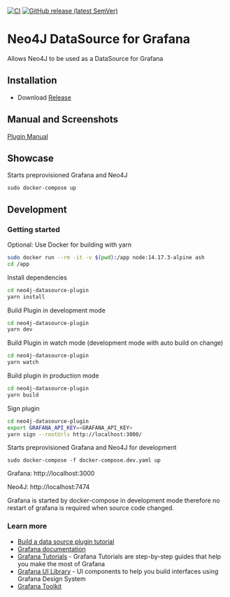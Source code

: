 [![CI](https://github.com/denniskniep/grafana-datasource-plugin-neo4j/actions/workflows/ci.yml/badge.svg)](https://github.com/denniskniep/grafana-datasource-plugin-neo4j/actions/workflows/ci.yml) [![GitHub release (latest SemVer)](https://img.shields.io/github/v/release/denniskniep/grafana-datasource-plugin-neo4j?sort=semver)](https://github.com/denniskniep/grafana-datasource-plugin-neo4j/releases/latest)
# Neo4J DataSource for Grafana
Allows Neo4J to be used as a DataSource for Grafana

## Installation
* Download [Release](https://github.com/denniskniep/grafana-datasource-plugin-neo4j/releases)

## Manual and Screenshots
[Plugin Manual](https://github.com/denniskniep/grafana-datasource-plugin-neo4j/blob/main/neo4j-datasource-plugin/README.md)

## Showcase
Starts preprovisioned Grafana and Neo4J 
```
sudo docker-compose up
```

## Development

### Getting started
Optional: Use Docker for building with yarn
```bash
sudo docker run --rm -it -v $(pwd):/app node:14.17.3-alpine ash
cd /app
```

Install dependencies
```bash
cd neo4j-datasource-plugin
yarn install
```

Build Plugin in development mode
```bash
cd neo4j-datasource-plugin
yarn dev
```

Build Plugin in watch mode (development mode with auto build on change)
```bash
cd neo4j-datasource-plugin
yarn watch
```

Build plugin in production mode
```bash
cd neo4j-datasource-plugin
yarn build
```

Sign plugin

```bash
cd neo4j-datasource-plugin
export GRAFANA_API_KEY=<GRAFANA_API_KEY>
yarn sign --rootUrls http://localhost:3000/
```

Starts preprovisioned Grafana and Neo4J for development
```
sudo docker-compose -f docker-compose.dev.yaml up
```
Grafana: http://localhost:3000

Neo4J: http://localhost:7474

Grafana is started by docker-compose in development mode therefore no restart of grafana is required when source code changed.


### Learn more

- [Build a data source plugin tutorial](https://grafana.com/tutorials/build-a-data-source-plugin)
- [Grafana documentation](https://grafana.com/docs/)
- [Grafana Tutorials](https://grafana.com/tutorials/) - Grafana Tutorials are step-by-step guides that help you make the most of Grafana
- [Grafana UI Library](https://developers.grafana.com/ui) - UI components to help you build interfaces using Grafana Design System
- [Grafana Toolkit](https://github.com/grafana/grafana/tree/main/packages/grafana-toolkit#usage)
